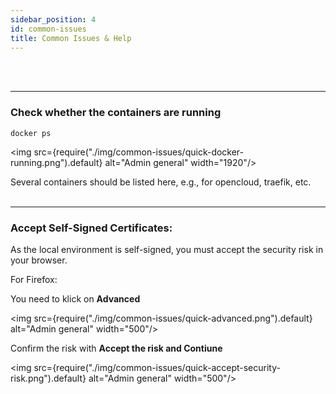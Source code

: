 ```yaml
---
sidebar_position: 4
id: common-issues
title: Common Issues & Help
---
```

<br/><br/>

---

### Check whether the containers are running

```Shell
docker ps
```

<img src={require("./img/common-issues/quick-docker-running.png").default} alt="Admin general" width="1920"/>

Several containers should be listed here, e.g., for opencloud, traefik, etc.
<br/><br/>

---

### Accept Self-Signed Certificates:

As the local environment is self-signed, you must accept the security risk in your browser.

For Firefox:

You need to klick on **Advanced**

<img src={require("./img/common-issues/quick-advanced.png").default} alt="Admin general" width="500"/>

Confirm the risk with **Accept the risk and Contiune**

<img src={require("./img/common-issues/quick-accept-security-risk.png").default} alt="Admin general" width="500"/>

